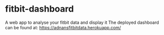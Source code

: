 # fitbit-dashboard
A web app to analyse your fitbit data and display it
The deployed dashboard can be found at:
https://adnansfitbitdata.herokuapp.com/
